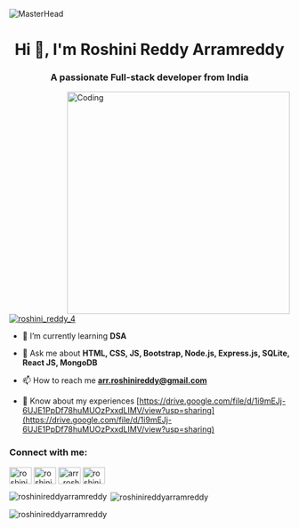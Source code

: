 ![MasterHead](https://camo.githubusercontent.com/371a3bbae1297d47d50006f91fdc0f51f0060b62dbbddbdba1b1b1438bc0f80d/68747470733a2f2f6d617275663030312d6d742e6769746875622e696f2f5072656d69756d2d44656c69766572792f7765622e676966)
<h1 align="center">Hi 👋, I'm Roshini Reddy Arramreddy</h1>
<h3 align="center">A passionate Full-stack developer from India</h3>

<img align = "right" alt = "Coding" width = "400" src = "https://cdn.dribbble.com/users/4055494/screenshots/15215756/media/d2b66c4ca0192aa26d103448b3d1518b.gif">

<p align="left"> <a href="https://twitter.com/roshini_reddy_4" target="blank"><img src="https://img.shields.io/twitter/follow/roshini_reddy_4?logo=twitter&style=for-the-badge" alt="roshini_reddy_4" /></a> </p>

- 🌱 I’m currently learning **DSA**

- 💬 Ask me about **HTML, CSS, JS, Bootstrap, Node.js, Express.js, SQLite, React JS, MongoDB**

- 📫 How to reach me **arr.roshinireddy@gmail.com**

- 📄 Know about my experiences [https://drive.google.com/file/d/1i9mEJj-6UJE1PpDf78huMUOzPxxdLIMV/view?usp=sharing](https://drive.google.com/file/d/1i9mEJj-6UJE1PpDf78huMUOzPxxdLIMV/view?usp=sharing)

<h3 align="left">Connect with me:</h3>
<p align="left">
<a href="https://twitter.com/roshini_reddy_4" target="blank"><img align="center" src="https://raw.githubusercontent.com/rahuldkjain/github-profile-readme-generator/master/src/images/icons/Social/twitter.svg" alt="roshini_reddy_4" height="30" width="40" /></a>
<a href="https://linkedin.com/in/roshini-reddy-arramreddy" target="blank"><img align="center" src="https://raw.githubusercontent.com/rahuldkjain/github-profile-readme-generator/master/src/images/icons/Social/linked-in-alt.svg" alt="roshini-reddy-arramreddy" height="30" width="40" /></a>
<a href="https://instagram.com/arr_roshini_reddy" target="blank"><img align="center" src="https://raw.githubusercontent.com/rahuldkjain/github-profile-readme-generator/master/src/images/icons/Social/instagram.svg" alt="arr_roshini_reddy" height="30" width="40" /></a>
<a href="https://www.codechef.com/users/roshini_454" target="blank"><img align="center" src="https://cdn.jsdelivr.net/npm/simple-icons@3.1.0/icons/codechef.svg" alt="roshini_454" height="30" width="40" /></a>
</p>



<p><img align="left" src="https://github-readme-stats.vercel.app/api/top-langs?username=roshinireddyarramreddy&show_icons=true&locale=en&layout=compact" alt="roshinireddyarramreddy" /></p>

<p>&nbsp;<img align="center" src="https://github-readme-stats.vercel.app/api?username=roshinireddyarramreddy&show_icons=true&locale=en" alt="roshinireddyarramreddy" /></p>

<p><img align="center" src="https://github-readme-streak-stats.herokuapp.com/?user=roshinireddyarramreddy&" alt="roshinireddyarramreddy" /></p>
